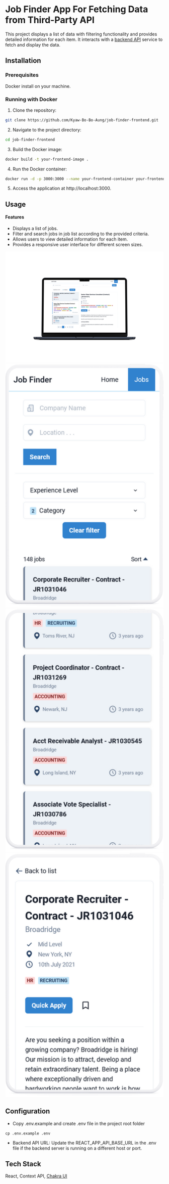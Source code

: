 
# Job Finder App For Fetching Data from Third-Party API

This project displays a list of data with filtering functionality and provides detailed information for each item. It interacts with a [backend API](https://github.com/Kyaw-Bo-Bo-Aung/job-finder-backend.git) service to fetch and display the data.

## Installation

### Prerequisites
Docker install on your machine.

### Running with Docker
1. Clone the repository:

```bash
git clone https://github.com/Kyaw-Bo-Bo-Aung/job-finder-frontend.git
```

2. Navigate to the project directory:
```bash
cd job-finder-frontend
```  

3. Build the Docker image:
```bash
docker build -t your-frontend-image .
``` 

4. Run the Docker container:
```bash
docker run -d -p 3000:3000 --name your-frontend-container your-frontend-image
```

5. Access the application at http://localhost:3000.
## Usage

#### Features

- Displays a list of jobs.
- Filter and search jobs in job list according to the provided criteria.
- Allows users to view detailed information for each item.
- Provides a responsive user interface for different screen sizes. 

![Laptop View](./public/assets/images/laptop-mockup.png)
![Mobile View](./public/assets/images/mobile-mockup-list.png)
![Mobile View](./public/assets/images/mobile-mockup-mid.png)
![Mobile View](./public/assets/images/mobile-mockup-detail.png)

## Configuration

- Copy .env.example and create .env file in the project root folder
```
cp .env.example .env
```

- Backend API URL: Update the REACT_APP_API_BASE_URL in the .env file if the backend server is running on a different host or port.

  
## Tech Stack

React, Context API, [Chakra UI](https://v2.chakra-ui.com/)